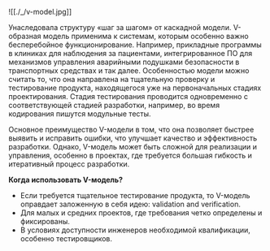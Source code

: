 ![[./_/v-model.jpg]]

Унаследовала структуру «шаг за шагом» от каскадной модели. V-образная модель применима к системам, которым особенно важно бесперебойное функционирование. Например, прикладные программы в клиниках для наблюдения за пациентами, интегрированное ПО для механизмов управления аварийными подушками безопасности в транспортных средствах и так далее. Особенностью модели можно считать то, что она направлена на тщательную проверку и тестирование продукта, находящегося уже на первоначальных стадиях проектирования. Стадия тестирования проводится одновременно с соответствующей стадией разработки, например, во время кодирования пишутся модульные тесты.  

Основное преимущество V-модели в том, что она позволяет быстрее выявить и исправить ошибки, что улучшает качество и эффективность разработки. Однако, V-модель может быть сложной для реализации и управления, особенно в проектах, где требуется большая гибкость и итеративный процесс разработки.

  
**Когда использовать V-модель?**  
  
- Если требуется тщательное тестирование продукта, то V-модель оправдает заложенную в себя идею: validation and verification.
- Для малых и средних проектов, где требования четко определены и фиксированы.
- В условиях доступности инженеров необходимой квалификации, особенно тестировщиков.